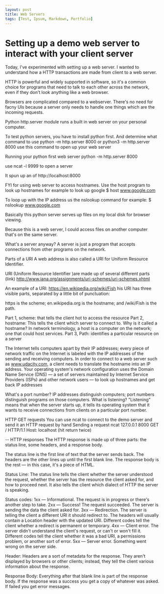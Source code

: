 ```yaml
---
layout: post
title: Web Servers
tags: [Test, Ipsum, Markdown, Portfolio]
---
```


# Setting up a demo web server to interact with your client server

Today, I've experimented with setting up a web server. I wanted to understand how a HTTP transactions are made from client to a web server.

HTTP is powerful and widely supported in software, so it's a common choice for programs that need to talk to each other across the network, even if they don't look anything like a web browser.

Browsers are complicated compared to a webserver. There's no need for facny UIs because a server only needs to handle one things which are the incoming requests.

Python http.server module runs a built in web server on your personal computer.

To test python servers, you have to install python first. And determine what command to use python -m http.server 8000 or python3 -m http.server 8000 use this command to open up your web server

Running your python first web server
python -m http.server 8000

use ncat -l 9999 to open a server

It spun up an <insert an image of localhost> of http://localhost:8000

FYI for using web server to access hostnames. Use the host program to look up hostnames for example to look up google
$ host www.google.com

To loop up with the IP address us the nslookup command for example:
$ nslookup www.google.com

Basically this python server serves up files on my local disk for browser viewing.

Because this is a web server, I could access files on another computer that's on the same server. 

What's a server anyway?
A server is just a program that accepts connections from other programs on the network.

Parts of a URI
A web address is also called a URI for Uniform Resource Identifier. 

URI (Uniform Resource Identifier )are made up of several different parts
(link)
http://www.iana.org/assignments/uri-schemes/uri-schemes.xhtml

An example of a URI: https://en.wikipedia.org/wiki/Fish
his URI has three visible parts, separated by a little bit of punctuation:

https is the scheme;
en.wikipedia.org is the hostname;
and /wiki/Fish is the path.



Part 1, scheme: that tells the client hot to access the resource
Part 2, hostname: This tells the client which server to connect to.
    Why is it called a hostname? In network terminology, a host is a computer on the network; one that could host services.
Part 3, Path: identifies a particular resource on a server

The Internet tells computers apart by their IP addresses; every piece of network traffic on the Internet is labeled with the IP addresses of the sending and receiving computers. In order to connect to a web server such as www.udacity.com, a client needs to translate the hostname into an IP address. Your operating system's network configuration uses the Domain Name Service (DNS) — a set of servers maintained by Internet Service Providers (ISPs) and other network users — to look up hostnames and get back IP addresses

 What's a port number?
 IP addresses distinguish computers; port numbers distinguish programs on those computers.
 What is listening?
  "Listening" means that when the server starts up, it tells its operating system that it wants to receive connections from clients on a particular port number. 

  HTTP GET requests
You can use ncat to connect to the demo server and send it an HTTP request by hand
Sending a request
ncat 127.0.0.1 8000
GET / HTTP/1.1
Host: localhost (hit return twice)



--
  HTTP responses
  The HTTP response is made up of three parts: the status line, some headers, and a response body.

The status line is the first line of text that the server sends back. The headers are the other lines up until the first blank line. The response body is the rest — in this case, it's a piece of HTML.

Status Line: 
The status line tells the client whether the server understood the request, whether the server has the resource the client asked for, and how to proceed next. It also tells the client which dialect of HTTP the server is speaking.

Status codes:
    1xx — Informational. The request is in progress or there's another step to take.
2xx — Success! The request succeeded. The server is sending the data the client asked for.
3xx — Redirection. The server is telling the client a different URI it should redirect to. The headers will usually contain a Location header with the updated URI. Different codes tell the client whether a redirect is permanent or temporary.
4xx — Client error. The server didn't understand the client's request, or can't or won't fill it. Different codes tell the client whether it was a bad URI, a permissions problem, or another sort of error.
5xx — Server error. Something went wrong on the server side.

Header:
 Headers are a sort of metadata for the response. They aren't displayed by browsers or other clients; instead, they tell the client various information about the response.

Response Body:
Everything after that blank line is part of the response body. If the response was a success you get a copy of whatever was asked. If failed you get error messages.

